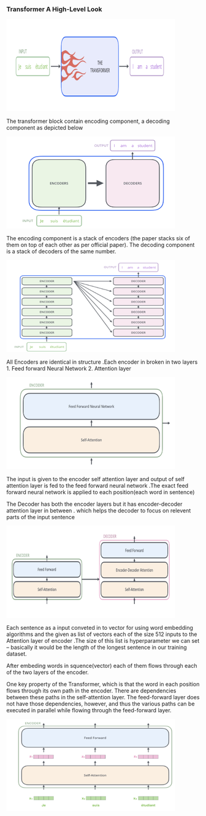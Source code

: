 ### Transformer A High-Level Look
 
                     
   <img src="./docs_assets/t.png" width="440" height="240"/> 
                       
The transformer block contain encoding component, a decoding component as depicted below

   <img src="./docs_assets/t2.png" width="440" height="240"/> 
                     
The encoding component is a stack of encoders (the paper stacks six of them on top of each other as per official paper). The decoding component is a stack of decoders of the same number.

   <img src="./docs_assets/t3.png" width="440" height="240"/> 
   
All Encoders are identical in structure .Each encoder in broken in two layers 1. Feed forward Neural Network 2. Attention layer

   <img src="./docs_assets/t4.png" width="440" height="240"/> 
   
The input is given to the encoder self attention layer and output of self attention layer is fed to the feed forward neural network .The exact feed forward neural network is applied to each position(each word in sentence)

The Decoder has both the encoder layers but it has encoder-decoder attention layer in between . which helps the decoder to focus on relevent parts of the input sentence  

  <img src="./docs_assets/t5.png" width="440" height="240"/> 


Each sentence as a input conveted in to vector for using word embedding algorithms and the given as list of vectors each of the size 512 inputs to the Attention layer of encoder .The size of this list is hyperparameter we can set – basically it would be the length of the longest sentence in our training dataset.

After embeding words in squence(vector) each of them flows through each of the two layers of the encoder.

One key property of the Transformer, which is that the word in each position flows through its own path in the encoder. There are dependencies between these paths in the self-attention layer. The feed-forward layer does not have those dependencies, however, and thus the various paths can be executed in parallel while flowing through the feed-forward layer.

   <img src="./docs_assets/t6.png" width="440" height="240"/> 
